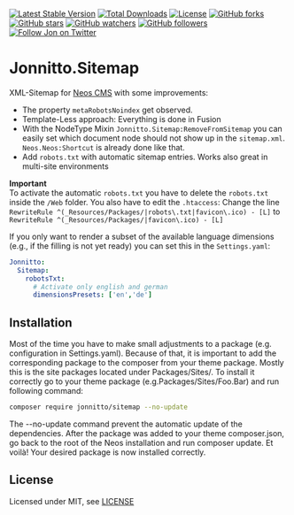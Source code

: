 [![Latest Stable Version](https://poser.pugx.org/jonnitto/sitemap/v/stable)](https://packagist.org/packages/jonnitto/sitemap)
[![Total Downloads](https://poser.pugx.org/jonnitto/sitemap/downloads)](https://packagist.org/packages/jonnitto/sitemap)
[![License](https://poser.pugx.org/jonnitto/sitemap/license)](LICENSE)
[![GitHub forks](https://img.shields.io/github/forks/jonnitto/Jonnitto.Sitemap.svg?style=social&label=Fork)](https://github.com/jonnitto/Jonnitto.Sitemap/fork)
[![GitHub stars](https://img.shields.io/github/stars/jonnitto/Jonnitto.Sitemap.svg?style=social&label=Stars)](https://github.com/jonnitto/Jonnitto.Sitemap/stargazers)
[![GitHub watchers](https://img.shields.io/github/watchers/jonnitto/Jonnitto.Sitemap.svg?style=social&label=Watch)](https://github.com/jonnitto/Jonnitto.Sitemap/subscription)
[![GitHub followers](https://img.shields.io/github/followers/jonnitto.svg?style=social&label=Follow)](https://github.com/jonnitto/followers)
[![Follow Jon on Twitter](https://img.shields.io/twitter/follow/jonnitto.svg?style=social&label=Follow)](https://twitter.com/jonnitto)

Jonnitto.Sitemap
================

XML-Sitemap for [Neos CMS](https://www.neos.io) with some improvements:

* The property `metaRobotsNoindex` get observed.
* Template-Less approach: Everything is done in Fusion
* With the NodeType Mixin `Jonnitto.Sitemap:RemoveFromSitemap` you can easily set which document node should not show up in the `sitemap.xml`. `Neos.Neos:Shortcut` is already done like that.
* Add `robots.txt` with automatic sitemap entries. Works also great in multi-site environments

**Important**  
To activate the automatic `robots.txt` you have to delete the `robots.txt` inside the `/Web` folder. You also have to edit the `.htaccess`: Change the line `RewriteRule ^(_Resources/Packages/|robots\.txt|favicon\.ico) - [L]` to `RewriteRule ^(_Resources/Packages/|favicon\.ico) - [L]`

If you only want to render a subset of the available language dimensions (e.g., if the filling is not yet ready) you can set this in the `Settings.yaml`:

```yaml
Jonnitto:
  Sitemap:
    robotsTxt:
      # Activate only english and german
      dimensionsPresets: ['en','de']
```

Installation
------------
Most of the time you have to make small adjustments to a package (e.g. configuration in Settings.yaml). Because of that, it is important to add the corresponding package to the composer from your theme package. Mostly this is the site packages located under Packages/Sites/. To install it correctly go to your theme package (e.g.Packages/Sites/Foo.Bar) and run following command:

```bash
composer require jonnitto/sitemap --no-update
```

The --no-update command prevent the automatic update of the dependencies. After the package was added to your theme composer.json, go back to the root of the Neos installation and run composer update. Et voilà! Your desired package is now installed correctly.


License
-------

Licensed under MIT, see [LICENSE](LICENSE)

